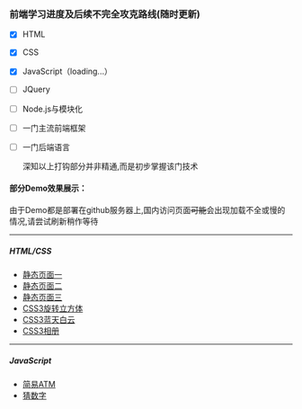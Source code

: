 
### 前端学习进度及后续不完全攻克路线(随时更新)
- [x] HTML
- [x] CSS
- [x] JavaScript（loading...）
- [ ] JQuery
- [ ] Node.js与模块化
- [ ] 一门主流前端框架
- [ ] 一门后端语言


    深知以上打钩部分并非精通,而是初步掌握该门技术

#### 部分Demo效果展示：

由于Demo都是部署在github服务器上,国内访问页面~~可能~~会出现加载不全或慢的情况,请尝试刷新稍作等待

---
##### HTML/CSS
- [静态页面一](https://uithen.github.io/daily/staticPages/page1/)
- [静态页面二](https://uithen.github.io/daily/staticPages/page3/)
- [静态页面三](https://uithen.github.io/daily/staticPages/page4/)
- [CSS3旋转立方体](https://uithen.github.io/daily/animation/rotatingCube)
- [CSS3蓝天白云](https://uithen.github.io/daily/animation/bluesky)
- [CSS3相册](https://uithen.github.io/daily/simpleProjects/slidingImagePanels/)

---

##### JavaScript
- [简易ATM](https://uithen.github.io/daily/snippets/simpleATM)
- [猜数字](https://uithen.github.io/daily/snippets/guessNum)